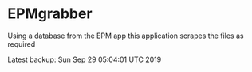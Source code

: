 # EPMgrabber
Using a database from the EPM app this application scrapes the files as required


Latest backup: Sun Sep 29 05:04:01 UTC 2019
